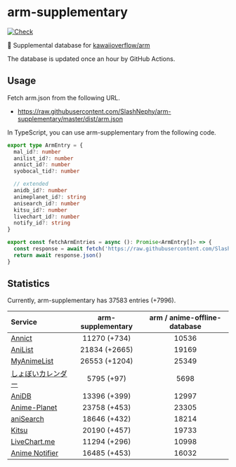 # arm-supplementary

[![Check](https://github.com/SlashNephy/arm-supplementary/actions/workflows/check-node.yml/badge.svg)](https://github.com/SlashNephy/arm-supplementary/actions/workflows/check-node.yml)

💊 Supplemental database for [kawaiioverflow/arm](https://github.com/kawaiioverflow/arm)

The database is updated once an hour by GitHub Actions.

## Usage

Fetch arm.json from the following URL.

- https://raw.githubusercontent.com/SlashNephy/arm-supplementary/master/dist/arm.json

In TypeScript, you can use arm-supplementary from the following code.

```TypeScript
export type ArmEntry = {
  mal_id?: number
  anilist_id?: number
  annict_id?: number
  syobocal_tid?: number

  // extended
  anidb_id?: number
  animeplanet_id?: string
  anisearch_id?: number
  kitsu_id?: number
  livechart_id?: number
  notify_id?: string
}

export const fetchArmEntries = async (): Promise<ArmEntry[]> => {
  const response = await fetch('https://raw.githubusercontent.com/SlashNephy/arm-supplementary/master/dist/arm.json')
  return await response.json()
}
```

## Statistics

Currently, arm-supplementary has 37583 entries (+7996).

| Service                                     | arm-supplementary | arm / anime-offline-database |
| :------------------------------------------ | :---------------: | :--------------------------: |
| [Annict](https://annict.com)                |   11270 (+734)    |            10536             |
| [AniList](https://anilist.co)               |   21834 (+2665)   |            19169             |
| [MyAnimeList](https://myanimelist.net)      |   26553 (+1204)   |            25349             |
| [しょぼいカレンダー](https://cal.syoboi.jp) |    5795 (+97)     |             5698             |
| [AniDB](https://anidb.net)                  |   13396 (+399)    |            12997             |
| [Anime-Planet](https://anime-planet.com)    |   23758 (+453)    |            23305             |
| [aniSearch](https://anisearch.com)          |   18646 (+432)    |            18214             |
| [Kitsu](https://kitsu.io)                   |   20190 (+457)    |            19733             |
| [LiveChart.me](https://livechart.me)        |   11294 (+296)    |            10998             |
| [Anime Notifier](https://notify.moe)        |   16485 (+453)    |            16032             |
